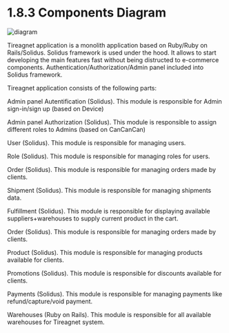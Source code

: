 # 1.8.3 Components Diagram

![diagram](https://www.plantuml.com/plantuml/svg/0/jLPDSzCm4BtxLomv9GDj3d3YHDfqsZ9f4v9q64uPnLud0baoafnG6Fuxk_v8RUAK48PUgihxzkFjMstVEI-ipn8Ll90wL5c4iFO-TM_xVIksvolfrzaoSsX3eprgVnwQf2yYAuNUg2pD-fTlpYPAQFzmD-ehuT5vkbfSahMG6krv-Xzy9wdHR9_x3aQ3J-E7-UBZxVncCRgwlheVTdj1iCkWwyKYneNmuXLqvjAYM14MH9eg6GelZUxGXscsV0IZOIgaSl0IfYX2pnycrcnaX0w4KX1dEcI4KDAJUGn-ZV3aqnj07PrnIR2H0fRMREdSwJMp4L4YzI8L6bKZfG7VmuJlzrBYYu5Iv0zoE2H24mgCZT2wUeJXiXijoNf85I-5mxm8u_pAelimuhzctjYo8AbZanGaz8BPe_EOBAw--QwYEiWl6O-AKnv_SiirHpAEqNB2eSL8aZFN13k2hAoCE5JYmELVyi3v2M9ZWMsaNW4cL5qJBXBntMYEbnzWzhfAcWecqyhsmcGw4lQHAIrYDDYy4E4N2WA5TQS7FmAWdvrwkcdHsRpAINLk9PumIQPPBKJRbcGB9J_dCAE30ujVCr8dUR8OejmmknIQ8eJe7Frbc3AcgPa2AuN3FxX3eSkUvuQiBwASic3TIGlA2BtlDA61MjFKiEExwlndGP7pKbExvX_8MY79YWUg6g129tG9WzfbQqYQfD3Aj5HSUqCMeP9OvB_h2nHthJwRFU12TgtTYo4oVcbaN2R993HlMYCCqQCbagYJaeTUqc_Y3JHkQG8fjC-iPZbdnRWtOvhKau-nJqajTYD3t8_nEyHYQYoZfldXCB0i7me0E_eP15DKBMG-pVGr-agIF8n9ZI_w-duslk_VpEUJ6NbZLtd-BYc5kc-J6zLUsPggsntMREj3U8nzg_QE0Uut_Y2gpBzesxCLDrxo-jmzbr43T0nN3S2nX3L0VyrQ0tqaTJcsHa9RfkFbPmnfST3kgH0rivO7u3XWll1ePKV5kxkrqXUmOfqFQ6bla7PwIEiInjExPgDFHBUHUgAh6cidUlXtClQwVAAVwkdQhV7TSckevHszHlplsoy0)

Tireagnet application is a monolith application based on Ruby/Ruby on Rails/Solidus. Solidus framework is used under the hood. It allows to start developing the main features fast without being distructed to e-commerce components. Authentication/Authorization/Admin panel included into Solidus framework.

Tireagnet application consists of the following parts:

Admin panel Autentification (Solidus). This module is responsible for Admin sign-in/sign up (based on Device)

Admin panel Authorization (Solidus). This module is responsible to assign different roles to Admins (based on CanCanCan)

User (Solidus). This module is responsible for managing users.

Role (Solidus). This module is responsible for managing roles for users.

Order (Solidus). This module is responsible for managing orders made by clients.

Shipment (Solidus). This module is responsible for managing shipments data.

Fulfillment (Solidus). This module is responsible for displaying available suppliers+warehouses to supply current product in the cart.

Order (Solidus). This module is responsible for managing orders made by clients.

Product (Solidus). This module is responsible for managing products available for clients.

Promotions (Solidus). This module is responsible for discounts available for clients.

Payments (Solidus). This module is responsible for managing payments like refund/capture/void payment.

Warehouses (Ruby on Rails). This module is responsible for all available warehouses for Tireagnet system.

